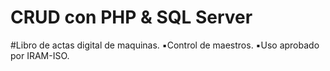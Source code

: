 # CRUD con PHP & SQL Server

#Libro de actas digital de maquinas. 
▪️Control de maestros. 
▪️Uso aprobado por IRAM-ISO.
